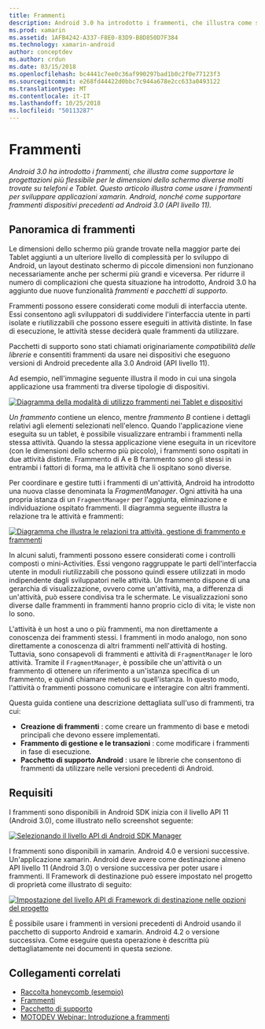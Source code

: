 ```yaml
---
title: Frammenti
description: Android 3.0 ha introdotto i frammenti, che illustra come supportare le progettazioni più flessibile per le dimensioni dello schermo diverse molti trovate su telefoni e Tablet. Questo articolo illustra come usare i frammenti per sviluppare applicazioni xamarin. Android, nonché come supportare frammenti dispositivi precedenti ad Android 3.0 (API livello 11).
ms.prod: xamarin
ms.assetid: 1AFB4242-A337-F8E0-83D9-B8D850D7F384
ms.technology: xamarin-android
author: conceptdev
ms.author: crdun
ms.date: 03/15/2018
ms.openlocfilehash: bc4441c7ee0c36af990297bad1b0c2f0e77123f3
ms.sourcegitcommit: e268fd44422d0bbc7c944a678e2cc633a0493122
ms.translationtype: MT
ms.contentlocale: it-IT
ms.lasthandoff: 10/25/2018
ms.locfileid: "50113287"
---
```

# <a name="fragments"></a>Frammenti

_Android 3.0 ha introdotto i frammenti, che illustra come supportare le progettazioni più flessibile per le dimensioni dello schermo diverse molti trovate su telefoni e Tablet. Questo articolo illustra come usare i frammenti per sviluppare applicazioni xamarin. Android, nonché come supportare frammenti dispositivi precedenti ad Android 3.0 (API livello 11)._

## <a name="fragments-overview"></a>Panoramica di frammenti

Le dimensioni dello schermo più grande trovate nella maggior parte dei Tablet aggiunti a un ulteriore livello di complessità per lo sviluppo di Android, un layout destinato schermo di piccole dimensioni non funzionano necessariamente anche per schermi più grandi e viceversa. Per ridurre il numero di complicazioni che questa situazione ha introdotto, Android 3.0 ha aggiunto due nuove funzionalità *frammenti* e *pacchetti di supporto*.

Frammenti possono essere considerati come moduli di interfaccia utente. Essi consentono agli sviluppatori di suddividere l'interfaccia utente in parti isolate e riutilizzabili che possono essere eseguiti in attività distinte. In fase di esecuzione, le attività stesse deciderà quale frammenti da utilizzare.

Pacchetti di supporto sono stati chiamati originariamente *compatibilità delle librerie* e consentiti frammenti da usare nei dispositivi che eseguono versioni di Android precedente alla 3.0 Android (API livello 11).

Ad esempio, nell'immagine seguente illustra il modo in cui una singola applicazione usa frammenti tra diverse tipologie di dispositivi.

[![Diagramma della modalità di utilizzo frammenti nei Tablet e dispositivi](images/00.png)](images/00.png#lightbox)

*Un frammento* contiene un elenco, mentre *frammento B* contiene i dettagli relativi agli elementi selezionati nell'elenco. Quando l'applicazione viene eseguita su un tablet, è possibile visualizzare entrambi i frammenti nella stessa attività. Quando la stessa applicazione viene eseguita in un ricevitore (con le dimensioni dello schermo più piccolo), i frammenti sono ospitati in due attività distinte. Frammento di A e B frammento sono gli stessi in entrambi i fattori di forma, ma le attività che li ospitano sono diverse.

Per coordinare e gestire tutti i frammenti di un'attività, Android ha introdotto una nuova classe denominata la *FragmentManager*. Ogni attività ha una propria istanza di un `FragmentManager` per l'aggiunta, eliminazione e individuazione ospitato frammenti. Il diagramma seguente illustra la relazione tra le attività e frammenti:

[![Diagramma che illustra le relazioni tra attività, gestione di frammento e frammenti](images/01.png)](images/01.png#lightbox)

In alcuni saluti, frammenti possono essere considerati come i controlli composti o mini-Activities. Essi vengono raggruppate le parti dell'interfaccia utente in moduli riutilizzabili che possono quindi essere utilizzati in modo indipendente dagli sviluppatori nelle attività. Un frammento dispone di una gerarchia di visualizzazione, ovvero come un'attività, ma, a differenza di un'attività, può essere condivisa tra le schermate. Le visualizzazioni sono diverse dalle frammenti in frammenti hanno proprio ciclo di vita; le viste non lo sono.

L'attività è un host a uno o più frammenti, ma non direttamente a conoscenza dei frammenti stessi. I frammenti in modo analogo, non sono direttamente a conoscenza di altri frammenti nell'attività di hosting. Tuttavia, sono consapevoli di frammenti e attività di `FragmentManager` le loro attività. Tramite il `FragmentManager`, è possibile che un'attività o un frammento di ottenere un riferimento a un'istanza specifica di un frammento, e quindi chiamare metodi su quell'istanza. In questo modo, l'attività o frammenti possono comunicare e interagire con altri frammenti.

Questa guida contiene una descrizione dettagliata sull'uso di frammenti, tra cui:

-   **Creazione di frammenti** : come creare un frammento di base e metodi principali che devono essere implementati.
-   **Frammento di gestione e le transazioni** : come modificare i frammenti in fase di esecuzione.
-   **Pacchetto di supporto Android** : usare le librerie che consentono di frammenti da utilizzare nelle versioni precedenti di Android.


## <a name="requirements"></a>Requisiti

I frammenti sono disponibili in Android SDK inizia con il livello API 11 (Android 3.0), come illustrato nello screenshot seguente:

[![Selezionando il livello API di Android SDK Manager](images/02.png)](images/02.png#lightbox)

I frammenti sono disponibili in xamarin. Android 4.0 e versioni successive. Un'applicazione xamarin. Android deve avere come destinazione almeno API livello 11 (Android 3.0) o versione successiva per poter usare i frammenti. Il Framework di destinazione può essere impostato nel progetto di proprietà come illustrato di seguito:

[![Impostazione del livello API di Framework di destinazione nelle opzioni del progetto](images/03-sml.png)](images/03.png#lightbox)

È possibile usare i frammenti in versioni precedenti di Android usando il pacchetto di supporto Android e xamarin. Android 4.2 o versione successiva. Come eseguire questa operazione è descritta più dettagliatamente nei documenti in questa sezione.


## <a name="related-links"></a>Collegamenti correlati

- [Raccolta honeycomb (esempio)](https://developer.xamarin.com/samples/monodroid/HoneycombGallery)
- [Frammenti](http://developer.android.com/guide/topics/fundamentals/fragments.html)
- [Pacchetto di supporto](http://developer.android.com/sdk/compatibility-library.html)
- [MOTODEV Webinar: Introduzione a frammenti](http://motodev.adobeconnect.com/p9h1aqk3ttn/)
